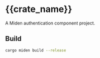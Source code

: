 # {{crate_name}}

A Miden authentication component project.

## Build

```bash
cargo miden build --release
```
